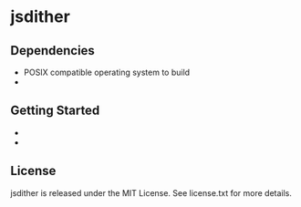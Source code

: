 # jsdither



## Dependencies

* POSIX compatible operating system to build
* 

## Getting Started

* 
* 

## License

jsdither is released under the MIT License. See license.txt for more details.
